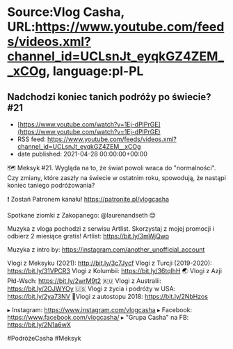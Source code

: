 # Source:Vlog Casha, URL:https://www.youtube.com/feeds/videos.xml?channel_id=UCLsnJt_eyqkGZ4ZEM__xCOg, language:pl-PL

## Nadchodzi koniec tanich podróży po świecie? #21
 - [https://www.youtube.com/watch?v=1Ej-dPlPrGE](https://www.youtube.com/watch?v=1Ej-dPlPrGE)
 - RSS feed: https://www.youtube.com/feeds/videos.xml?channel_id=UCLsnJt_eyqkGZ4ZEM__xCOg
 - date published: 2021-04-28 00:00:00+00:00

🗺️ Meksyk #21. Wygląda na to, że świat powoli wraca do "normalności". Czy zmiany, które zaszły na świecie w ostatnim roku, spowodują, że nastąpi koniec taniego podróżowania?

❗ Zostań Patronem kanału!
https://patronite.pl/vlogcasha

Spotkane ziomki z Zakopanego: @laurenandseth 😊

Muzyka z vloga pochodzi z serwisu Artlist. Skorzystaj z mojej promocji i odbierz 2 miesiące gratis!
Artlist: https://bit.ly/3mWjQwo

Muzyka z intro by: https://instagram.com/another_unofficial_account

Vlogi z Meksyku (2021): http://bit.ly/3c7Jycf
Vlogi z Turcji (2019-2020): https://bit.ly/31VPCR3
Vlogi z Kolumbii: https://bit.ly/36tqlhH
🌏 Vlogi z Azji Płd-Wsch: https://bit.ly/2wrM9t2
🇦🇺 Vlogi z Australii: https://bit.ly/2OJWYOy
🇺🇸 Vlogi z życia i podróży w USA: https://bit.ly/2ya73NV
🚙Vlogi z autostopu 2018: https://bit.ly/2NbHzos

▸ Instagram: https://www.instagram.com/vlogcasha
▸ Facebook: https://www.facebook.com/vlogcasha/
▸ "Grupa Casha" na FB: https://bit.ly/2N1a6wX

#PodróżeCasha #Meksyk

